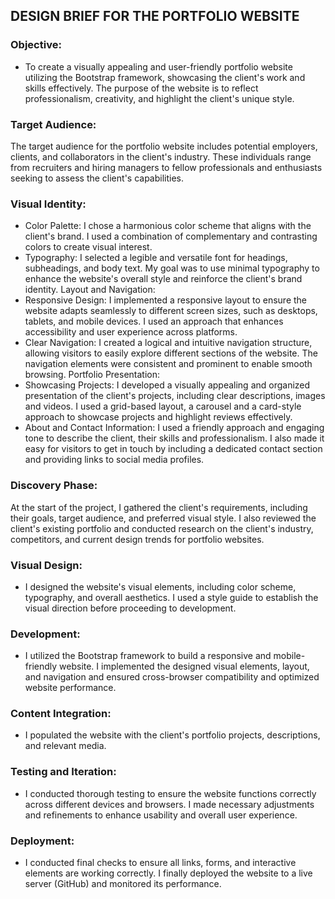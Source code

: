 ## DESIGN BRIEF FOR THE PORTFOLIO WEBSITE

### Objective:
* To create a visually appealing and user-friendly portfolio website utilizing the Bootstrap framework, showcasing the client's work and skills effectively. The purpose of the website is to reflect professionalism, creativity, and highlight the client's unique style.

### Target Audience:
The target audience for the portfolio website includes potential employers, clients, and collaborators in the client's industry. These individuals range from recruiters and hiring managers to fellow professionals and enthusiasts seeking to assess the client's capabilities.

### Visual Identity:

* Color Palette: I chose a harmonious color scheme that aligns with the client's brand. I used a combination of complementary and contrasting colors to create visual interest.
* Typography: I selected a legible and versatile font for headings, subheadings, and body text. My goal was to use minimal typography to enhance the website's overall style and reinforce the client's brand identity.
Layout and Navigation:
* Responsive Design: I implemented a responsive layout to ensure the website adapts seamlessly to different screen sizes, such as desktops, tablets, and mobile devices. I used an approach that enhances accessibility and user experience across platforms.
* Clear Navigation: I created a logical and intuitive navigation structure, allowing visitors to easily explore different sections of the website. The navigation elements were consistent and prominent to enable smooth browsing.
Portfolio Presentation:
* Showcasing Projects: I developed a visually appealing and organized presentation of the client's projects, including clear descriptions, images and videos. I used a grid-based layout, a carousel and a card-style approach to showcase projects and highlight reviews effectively.
* About and Contact Information: I used a friendly approach and engaging tone to describe the client, their skills and professionalism. I also made it easy for visitors to get in touch by including a dedicated contact section and providing links to social media profiles.

### Discovery Phase:

At the start of the project, I gathered the client's requirements, including their goals, target audience, and preferred visual style. I also reviewed the client's existing portfolio and conducted research on the client's industry, competitors, and current design trends for portfolio websites.

### Visual Design:

* I designed the website's visual elements, including color scheme, typography, and overall aesthetics. I used a style guide to establish the visual direction before proceeding to development.

### Development:

* I utilized the Bootstrap framework to build a responsive and mobile-friendly website.
I implemented the designed visual elements, layout, and navigation and ensured cross-browser compatibility and optimized website performance.

### Content Integration:

* I populated the website with the client's portfolio projects, descriptions, and relevant media.

### Testing and Iteration:

* I conducted thorough testing to ensure the website functions correctly across different devices and browsers. I made necessary adjustments and refinements to enhance usability and overall user experience.

### Deployment:

* I conducted final checks to ensure all links, forms, and interactive elements are working correctly. I finally deployed the website to a live server (GitHub) and monitored its performance.